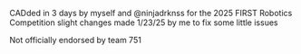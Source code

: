 CADded in 3 days by myself and @ninjadrknss for the 2025 FIRST Robotics Competition
slight changes made 1/23/25 by me to fix some little issues

Not officially endorsed by team 751
